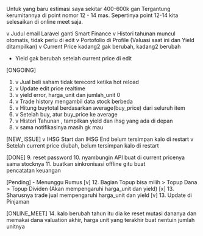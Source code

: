 Untuk yang baru estimasi saya sekitar 400-600k gan
Tergantung kerumitannya di point nomor 12 - 14 mas.
Sepertinya point 12-14 kita selesaikan di online meet saja.

v Judul email Laravel ganti Smart Finance
v Histori tahunan muncul otomatis, tidak perlu di edit
v Portofolio di Profile
    (Valuasi saat ini dan Yield ditampilkan)
v Current Price kadang2 gak berubah, kadang2 berubah
- Yield gak berubah setelah current price di edit

[ONGOING]
1. v Jual beli saham tidak terecord ketika hot reload
2. v Update edit price realtime
3. v yield error, harga_unit dan jumlah_unit 0
4. v Trade history mengambil data stock berbeda
5. v Hitung buytotal berdasarkan average(buy_price) dari seluruh item
6. v Setelah buy, atur buy_price ke average
7. v Histori Tahunan , tampilkan yield dan ihsg yang ada di depan
8. v ⁠sama notifikasinya masih gk mau

[NEW_ISSUE]
v IHSG Start dan IHSG End belum tersimpan kalo di restart
v Setelah current price diubah, belum tersimpan kalo di restart

[DONE]
9. reset password
10. ⁠nyambungin API buat di current pricenya sama stocknya
11. ⁠buatkan sinkronisasi offline gitu buat pencatatan keuangan

[Pending] - Menunggu Rumus
[v] 12. Bagian Topup bisa milih
    > Topup Dana
    > Topup Dividen
        (Akan mempengaruhi harga_unit dan yield)
[x] 13. Sharusnya trade jual mempengaruhi harga_unit dan yield
[v] 13. Update di Pinjaman

[ONLINE_MEET]
14. ⁠kalo berubah tahun itu dia ke reset mutasi dananya dan memakai dana valuation akhir, harga unit yang terakhir buat nentuin jumlah unitnya

